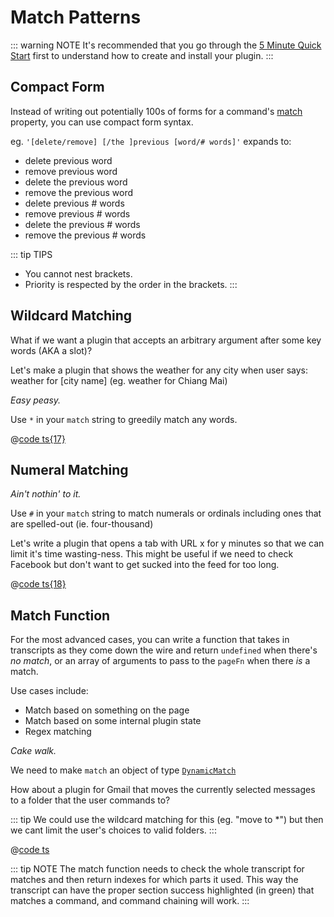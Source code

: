 # Match Patterns

::: warning NOTE
It's recommended that you go through the [5 Minute Quick Start](/quick-start.md) first to understand how to create and install your plugin.
:::

## Compact Form

Instead of writing out potentially 100s of forms for a command's [match](/api-reference/command.md#match) property, you can use compact form syntax.

eg. `'[delete/remove] [/the ]previous [word/# words]'` expands to:

* delete previous word
* remove previous word
* delete the previous word
* remove the previous word
* delete previous # words
* remove previous # words
* delete the previous # words
* remove the previous # words

::: tip TIPS
* You cannot nest brackets.
* Priority is respected by the order in the brackets.
:::

## Wildcard Matching

What if we want a plugin that accepts an arbitrary argument after some key words (AKA a slot)?

Let's make a plugin that shows the weather for any city when user says: <span class="voice-cmd">weather for [city name]</span> (eg. <span class="voice-cmd">weather for Chiang Mai</span>)

_Easy peasy._

Use `*` in your `match` string to greedily match any words.

@[code ts{17}](./assets/Weather.ts)

## Numeral Matching

_Ain't nothin' to it._

Use `#` in your `match` string to match numerals or ordinals including ones that are spelled-out (ie. <span class="voice-cmd">four-thousand</span>)

Let's write a plugin that opens a tab with URL x for y minutes so that we can limit it's time wasting-ness. This might be useful if we need to check Facebook but don't want to get sucked into the feed for too long.

@[code ts{18}](./assets/AntiProcrastination.ts)

## Match Function

For the most advanced cases, you can write a function that takes in transcripts as they come down the wire and return `undefined` when there's *no match*, or an array of arguments to pass to the `pageFn` when there *is* a match.

Use cases include:
 * Match based on something on the page
 * Match based on some internal plugin state
 * Regex matching

_Cake walk._

We need to make `match` an object of type [`DynamicMatch`](/api-reference/command.md#dynamicmatch)

How about a plugin for Gmail that moves the currently selected messages to a folder that the user commands to?

::: tip
We could use the wildcard matching for this (eg. "move to *") but then we cant limit the user's choices to valid folders.
:::

@[code ts](./assets/GmailMoveFolder.ts)


::: tip NOTE
The match function needs to check the whole transcript for matches and then return indexes for which parts it used.
This way the transcript can have the proper section success highlighted (in green) that matches a command, and command chaining will work.
:::
